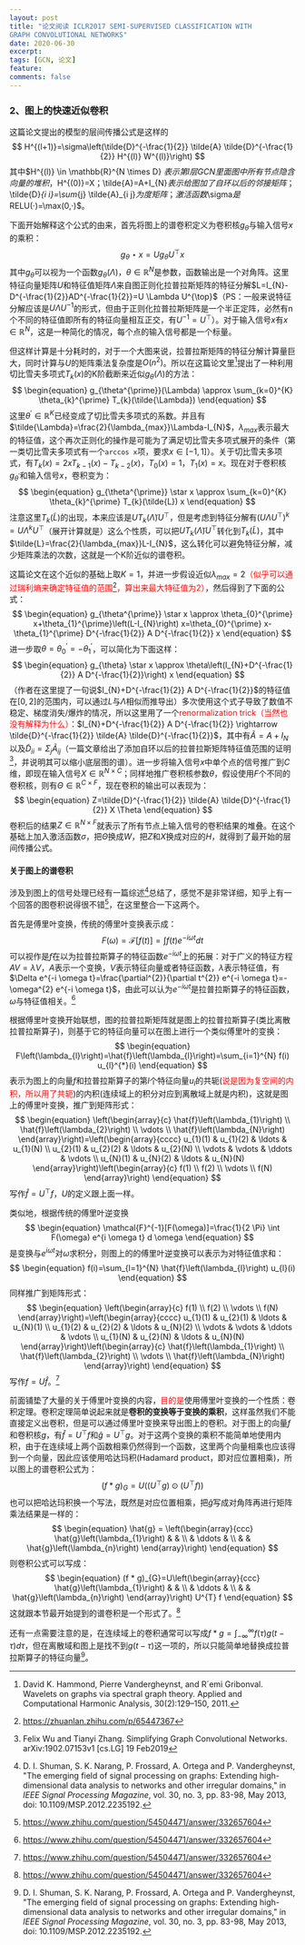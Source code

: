 ```yaml
---
layout: post
title: "论文阅读 ICLR2017 SEMI-SUPERVISED CLASSIFICATION WITH
GRAPH CONVOLUTIONAL NETWORKS"
date: 2020-06-30
excerpt: 
tags: [GCN, 论文]
feature: 
comments: false
---
```






### 2、图上的快速近似卷积

这篇论文提出的模型的层间传播公式是这样的
$$
H^{(l+1)}=\sigma\left(\tilde{D}^{-\frac{1}{2}} \tilde{A} \tilde{D}^{-\frac{1}{2}} H^{(l)} W^{(l)}\right)
$$
其中$H^{(l)} \in \mathbb{R}^{N \times D}
$表示第l层GCN里面图中所有节点隐含向量的堆积，$H^{(0)}=X$；$\tilde{A}=A+I_{N}$表示给图加了自环以后的邻接矩阵；$\tilde{D}_{i i}=\sum_{j} \tilde{A}_{i j}$为度矩阵；激活函数$\sigma$是$RELU(·)=\max(0,·)$。

下面开始解释这个公式的由来，首先将图上的谱卷积定义为卷积核$g_{\theta}$与输入信号$x$的乘积：
$$
\begin{equation}
g_{\theta} \star x=U g_{\theta} U^{\top} x
\end{equation}
$$
其中$g_{\theta}$可以视为一个函数$g_{\theta}(\Lambda)$，$\theta \in \mathbb{R}^{N}$是参数，函数输出是一个对角阵。这里特征向量矩阵$U$和特征值矩阵$\Lambda$来自图正则化拉普拉斯矩阵的特征分解$L=I_{N}-D^{-\frac{1}{2}}AD^{-\frac{1}{2}}=U \Lambda U^{\top}$（PS：一般来说特征分解应该是$U\Lambda U^{-1}$的形式，但由于正则化拉普拉斯矩阵是一个半正定阵，必然有n个不同的特征值即所有的特征向量相互正交，有$U^{-1}=U^{\top}$）。对于输入信号$x$有$x \in \mathbb{R}^{N}$，这是一种简化的情况，每个点的输入信号都是一个标量。

但这样计算是十分耗时的，对于一个大图来说，拉普拉斯矩阵的特征分解计算量巨大，同时计算与$U$的矩阵乘法复杂度是$O(n^{2})$。所以在这篇论文里[^1]提出了一种利用切比雪夫多项式$T_{k}(x)$的K阶截断来近似$g_{\theta}(\Lambda)$的方法：
$$
\begin{equation}
g_{\theta^{\prime}}(\Lambda) \approx \sum_{k=0}^{K} \theta_{k}^{\prime} T_{k}(\tilde{\Lambda})
\end{equation}
$$
这里$\theta^{\prime} \in  \mathbb{R}^{K}$已经变成了切比雪夫多项式的系数。并且有$\tilde{\Lambda}=\frac{2}{\lambda_{max}}\Lambda-I_{N}$，$\lambda_{max}$表示最大的特征值，这个再次正则化的操作是可能为了满足切比雪夫多项式展开的条件（第一类切比雪夫多项式有一个`arccos x`项，要求$x \in [-1, 1]$）。关于切比雪夫多项式，有$T_{k}(x)=2xT_{k-1}(x)-T_{k-2}(x)$，$T_{0}(x)=1$，$T_{1}(x)=x$。现在对于卷积核$g_{\theta^{\prime}}$和输入信号$x$，卷积变为：
$$
\begin{equation}
g_{\theta^{\prime}} \star x \approx \sum_{k=0}^{K} \theta_{k}^{\prime} T_{k}(\tilde{L}) x
\end{equation}
$$
注意这里$T_{k}(\tilde{L})$的出现，本来应该是$UT_{k}(\tilde{\Lambda})U^{\top}$，但是考虑到特征分解有$(U\Lambda U^{\top})^{k}=U\Lambda^{k}U^{\top}$（展开计算就是）这么个性质，可以把$UT_{k}(\tilde{\Lambda})U^{\top}$转化到$T_{k}(\tilde{L})$，其中$\tilde{L}=\frac{2}{\lambda_{max}}L-I_{N}$，这么转化可以避免特征分解，减少矩阵乘法的次数，这就是一个K阶近似的谱卷积。

这篇论文在这个近似的基础上取$K=1$，并进一步假设近似$\lambda_{max}=2$<font color="red">（似乎可以通过瑞利熵来确定特征值的范围[^2]，算出来最大特征值为2）</font>，然后得到了下面的公式：
$$
\begin{equation}
g_{\theta^{\prime}} \star x \approx \theta_{0}^{\prime} x+\theta_{1}^{\prime}\left(L-I_{N}\right) x=\theta_{0}^{\prime} x-\theta_{1}^{\prime} D^{-\frac{1}{2}} A D^{-\frac{1}{2}} x
\end{equation}
$$
进一步取$\theta=\theta^{\prime}_{0}=-\theta^{\prime}_{1}$，可以简化为下面这样：
$$
\begin{equation}
g_{\theta} \star x \approx \theta\left(I_{N}+D^{-\frac{1}{2}} A D^{-\frac{1}{2}}\right) x
\end{equation}
$$
（作者在这里提了一句说$I_{N}+D^{-\frac{1}{2}} A D^{-\frac{1}{2}}$的特征值在$[0,2]$的范围内，可以通过$L$与$\Lambda$相似而推导出）多次使用这个式子导致了数值不稳定、梯度消失/爆炸的情况，所以这里用了一个<font color="red">renormalization trick（当然也没有解释为什么）</font>：$I_{N}+D^{-\frac{1}{2}} A D^{-\frac{1}{2}} \rightarrow \tilde{D}^{-\frac{1}{2}} \tilde{A} \tilde{D}^{-\frac{1}{2}}$，其中有$\tilde{A}=A+I_{N}$以及$\tilde{D}_{ii}=\Sigma_{j}\tilde{A}_{ij}$（一篇文章给出了添加自环以后的拉普拉斯矩阵特征值范围的证明[^3]，并说明其可以缩小底层图的谱）。进一步将输入信号$x$中单个点的信号推广到$C$维，即现在输入信号$X \in \mathbb{R}^{N \times C}$；同样地推广卷积核参数$\theta$，假设使用$F$个不同的卷积核，则有$\Theta \in \mathbb{R}^{C \times F}$，现在卷积的输出可以表现为：
$$
\begin{equation}
Z=\tilde{D}^{-\frac{1}{2}} \tilde{A} \tilde{D}^{-\frac{1}{2}} X \Theta
\end{equation}
$$
卷积后的结果$Z \in \mathbb{R}^{N \times F}$就表示了所有节点上输入信号的卷积结果的堆叠。在这个基础上加入激活函数$\sigma$，把$\Theta$换成$W$，把$Z$和$X$换成对应的$H$，就得到了最开始的层间传播公式。

#### 关于图上的谱卷积

涉及到图上的信号处理已经有一篇综述[^4]总结了，感觉不是非常详细，知乎上有一个回答的图卷积说得很不错[^5]，在这里整合一下这两个。

首先是傅里叶变换，传统的傅里叶变换表示成：
$$
\begin{equation}
F(\omega)=\mathcal{F}[f(t)]=\int f(t) e^{-i \omega t} d t
\end{equation}
$$
可以视作是$f$在以为拉普拉斯算子的特征函数$e^{-i \omega t}$上的拓展：对于广义的特征方程$AV = \lambda V$，$A$表示一个变换，$V$表示特征向量或者特征函数，$\lambda$表示特征值，有$\Delta e^{-i \omega t}=\frac{\partial^{2}}{\partial t^{2}} e^{-i \omega t}=-\omega^{2} e^{-i \omega t}$，由此可以认为$e^{-i \omega t}$是拉普拉斯算子的特征函数，$\omega$与特征值相关。[^5]

根据傅里叶变换开始联想，图的拉普拉斯矩阵就是图上的拉普拉斯算子(类比离散拉普拉斯算子)，则基于它的特征向量可以在图上进行一个类似傅里叶的变换：
$$
\begin{equation}
F\left(\lambda_{l}\right)=\hat{f}\left(\lambda_{l}\right)=\sum_{i=1}^{N} f(i) u_{l}^{*}(i)
\end{equation}
$$
表示为图上的向量$f$和拉普拉斯算子的第$l$个特征向量$u_l$的共轭(<font color=red>说是因为复空间的内积，所以用了共轭</font>)的内积(连续域上的积分对应到离散域上就是内积)，这就是图上的傅里叶变换，推广到矩阵形式：
$$
\begin{equation}
\left(\begin{array}{c}
\hat{f}\left(\lambda_{1}\right) \\
\hat{f}\left(\lambda_{2}\right) \\
\vdots \\
\hat{f}\left(\lambda_{N}\right)
\end{array}\right)=\left(\begin{array}{cccc}
u_{1}(1) & u_{1}(2) & \ldots & u_{1}(N) \\
u_{2}(1) & u_{2}(2) & \ldots & u_{2}(N) \\
\vdots & \vdots & \ddots & \vdots \\
u_{N}(1) & u_{N}(2) & \ldots & u_{N}(N)
\end{array}\right)\left(\begin{array}{c}
f(1) \\
f(2) \\
\vdots \\
f(N)
\end{array}\right)
\end{equation}
$$
写作$\hat{f}=U^{\top}f$，$U$的定义跟上面一样。

类似地，根据传统的傅里叶逆变换
$$
\begin{equation}
\mathcal{F}^{-1}[F(\omega)]=\frac{1}{2 \Pi} \int F(\omega) e^{i \omega t} d \omega
\end{equation}
$$
是变换与$e^{i \omega t}$对$\omega$求积分，则图上的的傅里叶逆变换可以表示为对特征值求和：
$$
\begin{equation}
f(i)=\sum_{l=1}^{N} \hat{f}\left(\lambda_{l}\right) u_{l}(i)
\end{equation}
$$
同样推广到矩阵形式：
$$
\begin{equation}
\left(\begin{array}{c}
f(1) \\
f(2) \\
\vdots \\
f(N)
\end{array}\right)=\left(\begin{array}{cccc}
u_{1}(1) & u_{2}(1) & \ldots & u_{N}(1) \\
u_{1}(2) & u_{2}(2) & \ldots & u_{N}(2) \\
\vdots & \vdots & \ddots & \vdots \\
u_{1}(N) & u_{2}(N) & \ldots & u_{N}(N)
\end{array}\right)\left(\begin{array}{c}
\hat{f}\left(\lambda_{1}\right) \\
\hat{f}\left(\lambda_{2}\right) \\
\vdots \\
\hat{f}\left(\lambda_{N}\right)
\end{array}\right)
\end{equation}
$$
写作$f = U \hat{f}$。[^5]

前面铺垫了大量的关于傅里叶变换的内容，<font color=red>目的是</font>使用傅里叶变换的一个性质：卷积定理。卷积定理简单说起来就是**卷积的变换等于变换的乘积**，这样虽然我们不能直接定义出卷积，但是可以通过傅里叶变换来导出图上的卷积。对于图上的向量$f$和卷积核$g$，有$\hat{f}=U^{\top}f$和$\hat{g}=U^{\top}g$。对于这两个变换的乘积不能简单地使用内积，由于在连续域上两个函数相乘仍然得到一个函数，这里两个向量相乘也应该得到一个向量，因此应该使用哈达玛积(Hadamard product，即对应位置相乘)，所以图上的谱卷积公式为：
$$
\begin{equation}
(f * g)_{G}=U\left(\left(U^{\top} g\right) \odot\left(U^{\top} f\right)\right)
\end{equation}
$$
也可以把哈达玛积换一个写法，既然是对应位置相乘，把$\hat{g}$写成对角阵再进行矩阵乘法结果是一样的：
$$
\begin{equation}
\hat{g} = \left(\begin{array}{ccc}
\hat{g}\left(\lambda_{1}\right) & & \\
& \ddots & \\
& & \hat{g}\left(\lambda_{n}\right)
\end{array}\right)
\end{equation}
$$
则卷积公式可以写成：
$$
\begin{equation}
(f * g)_{G}=U\left(\begin{array}{ccc}
\hat{g}\left(\lambda_{1}\right) & & \\
& \ddots & \\
& & \hat{g}\left(\lambda_{n}\right)
\end{array}\right) U^{T} f
\end{equation}
$$
这就跟本节最开始提到的谱卷积是一个形式了。[^5]

还有一点需要注意的是，在连续域上的卷积通常可以写成$f * g = \int_{-\infty}^{\infty} f(\tau) g(t-\tau) d \tau$，但在离散域和图上是找不到$g(t-\tau)$这一项的，所以只能简单地替换成拉普拉斯算子的特征向量[^4]。

[^1]: David K. Hammond, Pierre Vandergheynst, and R´emi Gribonval. Wavelets on graphs via spectral graph theory. Applied and Computational Harmonic Analysis, 30(2):129–150, 2011.
[^2]: https://zhuanlan.zhihu.com/p/65447367
[^3]: Felix Wu and Tianyi Zhang. Simplifying Graph Convolutional Networks. arXiv:1902.07153v1 [cs.LG] 19 Feb2019
[^4]: D. I. Shuman, S. K. Narang, P. Frossard, A. Ortega and P. Vandergheynst, "The emerging field of signal processing on graphs: Extending high-dimensional data analysis to networks and other irregular domains," in *IEEE Signal Processing Magazine*, vol. 30, no. 3, pp. 83-98, May 2013, doi: 10.1109/MSP.2012.2235192.
[^5]: https://www.zhihu.com/question/54504471/answer/332657604

